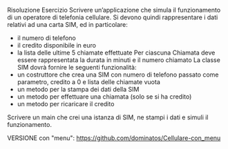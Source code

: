Risoluzione Esercizio 
Scrivere un’applicazione che simula il funzionamento di un operatore di telefonia cellulare.
Si devono quindi rappresentare i dati relativi ad una carta SIM, ed in particolare:
- il numero di telefono
- il credito disponibile in euro
- la lista delle ultime 5 chiamate effettuate
Per ciascuna Chiamata deve essere rappresentata la durata in minuti e il numero chiamato
La classe SIM dovrà fornire le seguenti funzionalità:
- un costruttore che crea una SIM con numero di telefono passato come parametro, credito a 0 e lista delle
   chiamate vuota
- un metodo per la stampa dei dati della SIM
- un metodo per effettuare una chiamata (solo se si ha credito)
- un metodo per ricaricare il credito

Scrivere un main che crei una istanza di SIM, ne stampi i dati e simuli il funzionamento.

VERSIONE con "menu":
https://github.com/dominatos/Cellulare-con_menu
